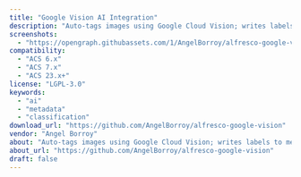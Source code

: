 ```yaml
---
title: "Google Vision AI Integration"
description: "Auto-tags images using Google Cloud Vision; writes labels to metadata and aspects."
screenshots:
  - "https://opengraph.githubassets.com/1/AngelBorroy/alfresco-google-vision"
compatibility:
  - "ACS 6.x"
  - "ACS 7.x"
  - "ACS 23.x+"
license: "LGPL-3.0"
keywords:
  - "ai"
  - "metadata"
  - "classification"
download_url: "https://github.com/AngelBorroy/alfresco-google-vision"
vendor: "Angel Borroy"
about: "Auto-tags images using Google Cloud Vision; writes labels to metadata and aspects."
about_url: "https://github.com/AngelBorroy/alfresco-google-vision"
draft: false
---
```

